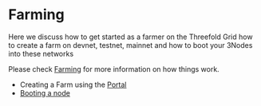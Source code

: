
# Farming
Here we discuss how to get started as a farmer on the Threefold Grid how to create a farm on devnet, testnet, mainnet and how to boot your 3Nodes into these networks

Please check [Farming](farming_home) for more information on how things work. 

- Creating a Farm using the [Portal](@grid3_tfchain_init)
- [Booting a node](@booting_node)